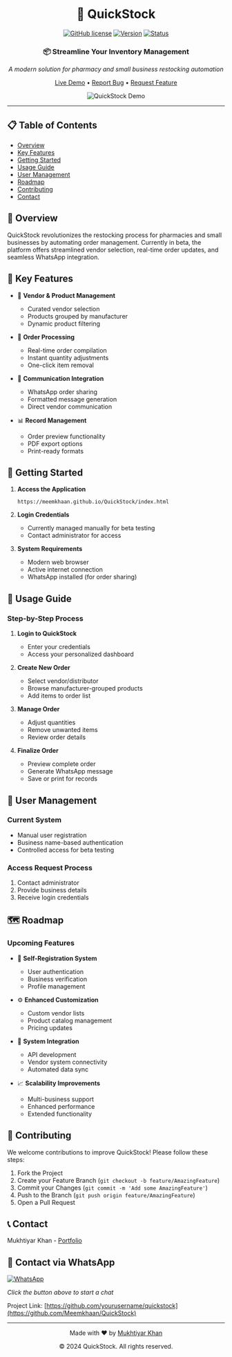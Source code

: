 <div align="center">
  
# 🚀 QuickStock

[![GitHub license](https://img.shields.io/badge/license-MIT-blue.svg)](https://github.com/Meemkhaan/QuickStock/blob/main/LICENSE)
[![Version](https://img.shields.io/badge/version-1.0.0-brightgreen.svg)](https://github.com/Meemkhaan/QuickStock)
[![Status](https://img.shields.io/badge/status-beta-orange.svg)](https://github.com/Meemkhaan/QuickStock)

### 📦 Streamline Your Inventory Management
*A modern solution for pharmacy and small business restocking automation*

[Live Demo](https://meemkhaan.github.io/QuickStock/index.html) • [Report Bug](https://github.com/Meemkhaan/QuickStock/issues) • [Request Feature](https://github.com/Meemkhaan/QuickStock/issues)

![QuickStock Demo](path-to-your-demo-image.gif)

</div>

---

## 📋 Table of Contents
- [Overview](#-overview)
- [Key Features](#-key-features)
- [Getting Started](#-getting-started)
- [Usage Guide](#-usage-guide)
- [User Management](#-user-management)
- [Roadmap](#-roadmap)
- [Contributing](#-contributing)
- [Contact](#-contact)

## 🌟 Overview

QuickStock revolutionizes the restocking process for pharmacies and small businesses by automating order management. Currently in beta, the platform offers streamlined vendor selection, real-time order updates, and seamless WhatsApp integration.

## 🎯 Key Features

- 🏢 **Vendor & Product Management**
  - Curated vendor selection
  - Products grouped by manufacturer
  - Dynamic product filtering

- 📝 **Order Processing**
  - Real-time order compilation
  - Instant quantity adjustments
  - One-click item removal

- 📱 **Communication Integration**
  - WhatsApp order sharing
  - Formatted message generation
  - Direct vendor communication

- 📊 **Record Management**
  - Order preview functionality
  - PDF export options
  - Print-ready formats

## 🚀 Getting Started

1. **Access the Application**
   ```
   https://meemkhaan.github.io/QuickStock/index.html
   ```

2. **Login Credentials**
   - Currently managed manually for beta testing
   - Contact administrator for access

3. **System Requirements**
   - Modern web browser
   - Active internet connection
   - WhatsApp installed (for order sharing)

## 📖 Usage Guide

### Step-by-Step Process

1. **Login to QuickStock**
   - Enter your credentials
   - Access your personalized dashboard

2. **Create New Order**
   - Select vendor/distributor
   - Browse manufacturer-grouped products
   - Add items to order list

3. **Manage Order**
   - Adjust quantities
   - Remove unwanted items
   - Review order details

4. **Finalize Order**
   - Preview complete order
   - Generate WhatsApp message
   - Save or print for records

## 👥 User Management

### Current System
- Manual user registration
- Business name-based authentication
- Controlled access for beta testing

### Access Request Process
1. Contact administrator
2. Provide business details
3. Receive login credentials

## 🗺 Roadmap

### Upcoming Features

- 🔐 **Self-Registration System**
  - User authentication
  - Business verification
  - Profile management

- ⚙️ **Enhanced Customization**
  - Custom vendor lists
  - Product catalog management
  - Pricing updates

- 🔄 **System Integration**
  - API development
  - Vendor system connectivity
  - Automated data sync

- 📈 **Scalability Improvements**
  - Multi-business support
  - Enhanced performance
  - Extended functionality

## 🤝 Contributing

We welcome contributions to improve QuickStock! Please follow these steps:

1. Fork the Project
2. Create your Feature Branch (`git checkout -b feature/AmazingFeature`)
3. Commit your Changes (`git commit -m 'Add some AmazingFeature'`)
4. Push to the Branch (`git push origin feature/AmazingFeature`)
5. Open a Pull Request

## 📞 Contact

Mukhtiyar Khan - [Portfolio](https://meemkhan.portfoliobox.net/)

## 📱 Contact via WhatsApp

[![WhatsApp](https://img.shields.io/badge/WhatsApp-25D366?style=for-the-badge&logo=whatsapp&logoColor=white)](https://wa.me/923422251896)

*Click the button above to start a chat*

Project Link: [https://github.com/yourusername/quickstock](https://github.com/Meemkhaan/QuickStock)

---

<div align="center">

Made with ❤️ by [Mukhtiyar Khan](https://meemkhan.portfoliobox.net/)

© 2024 QuickStock. All rights reserved.

</div>
